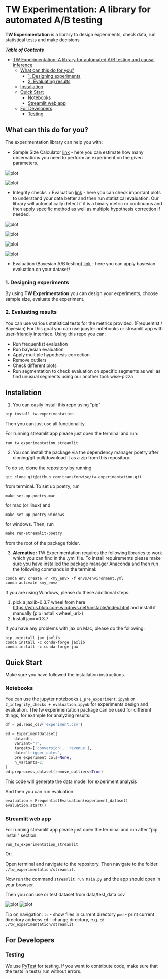 # TW Experimentation: A library for automated A/B testing


**TW Experimentation** is a library to design experiments, check data, run statistical tests and make decisions 

<summary><strong><em>Table of Contents</em></strong></summary>

- [TW Experimentation: A library for automated A/B testing and causal inference](#tw-experimentation-a-library-for-automated-ab-testing-and-causal-inference)
  - [What can this do for you?](#what-can-this-do-for-you)
    - [1. Designing experiments](#1-designing-experiments)
    - [2. Evaluating results](#2-evaluating-results)
  - [Installation](#installation)
  - [Quick Start](#quick-start)
    - [Notebooks](#notebooks)
    - [Streamlit web app](#streamlit-web-app)
  - [For Developers](#for-developers)
    - [Testing](#testing)

 ## What can this do for you?

The experimentation library can help you with:
- Sample Size Calculator  [link](https://github.com/transferwise/tw-experimentation/blob/main/notebooks/1_pre_experiment.ipynb) - here you can estimate how many observations you need to perform an experiment on the given parameters.

![plot](https://github.com/transferwise/tw-experimentation/blob/main/docs/images/sample_size_notebook_1.png?raw=True)

![plot](https://github.com/transferwise/tw-experimentation/blob/main/docs/images/sample_size_notebook_2.png?raw=True)

- Integrity checks + Evaluation [link](https://github.com/transferwise/tw-experimentation/blob/main/notebooks/2_integrity_checks%20%2B%20evaluation.ipynb) - here you can check important plots to understand your data better and then run statistical evaluation. Our library will automatically detect if it is a binary metric or continuous and then apply specific method as well as multiple hypothesis correction if needed.

![plot](https://github.com/transferwise/tw-experimentation/blob/main/docs/images/integrity_checks_notebook_1.png?raw=True)

![plot](https://github.com/transferwise/tw-experimentation/blob/main/docs/images/integrity_checks_notebook_2.png?raw=True)

![plot](https://github.com/transferwise/tw-experimentation/blob/main/docs/images/evaluation_notebook_1.png?raw=True)

![plot](https://github.com/transferwise/tw-experimentation/blob/main/docs/images/evaluation_notebook_2.png?raw=True)

- Evaluation (Bayesian A/B testing) [link](https://github.com/transferwise/tw-experimentation/blob/main/notebooks/2a_evaluation_bayesian.ipynb) - here you can apply bayesian evaluation on your dataset/

### 1. Designing experiments
By using **TW Experimentation** you can design your experiments, choose sample size, evaluate the experiment.


### 2. Evaluating results
You can use various statistical tests for the metrics provided. (Frequentist / Bayesian)
For this goal you can use jupyter notebooks or streamlit app with user-friendly interface.
Using this repo you can:
- Run frequentist evaluation
- Run bayesian evaluation
- Apply multiple hypothesis correction
- Remove outliers
- Check different plots
- Run segmentation to check evaluation on specific segments as well as find unusual segments using our another tool: wise-pizza


## Installation

1. You can easily install this repo using "pip"
```
pip install tw-experimentation
```

Then you can just use all functionality.

For running streamlit app please just open the terminal and run:
```
run_tw_experimentation_streamlit
```

2. You can install the package  via the dependency manager poetry after cloning/git pull/download it as a zip from this repository. 

To do so, clone the repository by running
```
git clone git@github.com:transferwise/tw-experimentation.git
```
from terminal.
To set up poetry, run 
```
make set-up-poetry-mac
```
for mac (or linux) and
```
make set-up-poetry-windows
```
for windows. 
Then, run 
```
make run-streamlit-poetry
``` 
from the root of the package folder. 

3. **Alernative:** TW Experimentation requires the following libraries to work which you can find in the .yml file. To install requirements please make sure you have installed the package manager Anaconda and then run the following commands in the terminal:

```
conda env create -n <my_env> -f envs/environment.yml
conda activate <my_env>
```

If you are using Windows, please do these additional steps:

1. pick a jaxlib-0.3.7 wheel from here https://whls.blob.core.windows.net/unstable/index.html and install it manually (pip install <wheel_url>)
2. Install jax==0.3.7

If you have any problems with jax on Mac, please do the following:
```
pip uninstall jax jaxlib
conda install -c conda-forge jaxlib
conda install -c conda-forge jax
```

## Quick Start

Make sure you have followed the installation instructions.

### Notebooks 
You can use the jupyter notebooks `1_pre_experiment.ipynb` or `2_integrity_checks + evaluation.ipynb` for experiments design and evaluation. 
The tw experimentation package can be used for different things, for example for analyzing results:

```Python
df = pd.read_csv('experiment.csv')

ed = ExperimentDataset(
    data=df,
    variant="T",
    targets=['conversion', 'revenue'],
    date='trigger_dates',
    pre_experiment_cols=None,
    n_variants=2,
)
ed.preprocess_dataset(remove_outliers=True)
```

This code will generate the data model for experiment analysis

And then you can run evaluation

```Python
evaluation = FrequentistEvaluation(experiment_dataset)
evaluation.start()
```

### Streamlit web app

For running streamlit app please just open the terminal and run after "pip install" section:
```
run_tw_experimentation_streamlit
```

Or:

Open terminal and navigate to the repository. 
Then navigate to the folder `./tw_experimentation/streamlit`.

Now run the command `streamlit run Main.py` and the app should open in your browser.

Then you can use or test dataset from data/test_data.csv

![plot](https://github.com/transferwise/tw-experimentation/blob/main/docs/images/data_loading_streamlit.png?raw=True)
![plot](https://github.com/transferwise/tw-experimentation/blob/main/docs/images/evaluation_streamlit.png?raw=True)

Tip on navigation:
`ls` - show files in current directory
`pwd` - print current directory address
`cd` - change directory, e.g. `cd ./tw_experimentation/streamlit`

## For Developers
### Testing
We use [PyTest](https://docs.pytest.org/) for testing. If you want to contribute code, make sure that the tests in tests/ run without errors.
